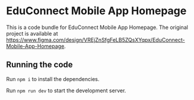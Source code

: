 
  # EduConnect Mobile App Homepage

  This is a code bundle for EduConnect Mobile App Homepage. The original project is available at https://www.figma.com/design/VREjZnSfgFeLB5ZQsXYqpx/EduConnect-Mobile-App-Homepage.

  ## Running the code

  Run `npm i` to install the dependencies.

  Run `npm run dev` to start the development server.
  